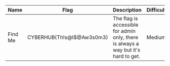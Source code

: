 Name|Flag|Description|Difficulty|Points
---|---|---|---|---
Find Me|CYBERHUB{Th!s@I$@Aw3s0m3}|The flag is accessible for admin only, there is always a way but it's hard to get.|Medium|100